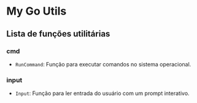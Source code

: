 # My Go Utils

## Lista de funções utilitárias

### cmd
- `RunCommand`: Função para executar comandos no sistema operacional.

### input
- `Input`: Função para ler entrada do usuário com um prompt interativo.



